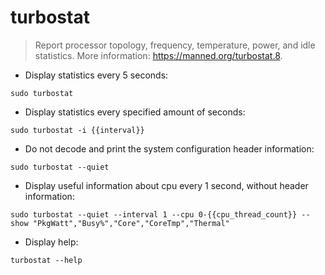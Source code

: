 # turbostat

> Report processor topology, frequency, temperature, power, and idle statistics.
> More information: <https://manned.org/turbostat.8>.

- Display statistics every 5 seconds:

`sudo turbostat`

- Display statistics every specified amount of seconds:

`sudo turbostat -i {{interval}}`

- Do not decode and print the system configuration header information:

`sudo turbostat --quiet`

- Display useful information about cpu every 1 second, without header information:

`sudo turbostat --quiet --interval 1 --cpu 0-{{cpu_thread_count}} --show "PkgWatt","Busy%","Core","CoreTmp","Thermal"`

- Display help:

`turbostat --help`
